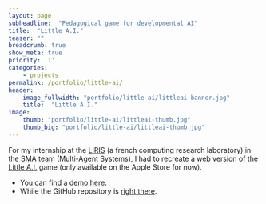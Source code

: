 ```yaml
---
layout: page
subheadline:  "Pedagogical game for developmental AI"
title:  "Little A.I."
teaser: ""
breadcrumb: true
show_meta: true
priority: '1'
categories:
    - projects
permalink: /portfolio/little-ai/
header:
    image_fullwidth: "portfolio/little-ai/littleai-banner.jpg"
    title:  "Little A.I."
image:
    thumb: "portfolio/little-ai/littleai-thumb.jpg"
    thumb_big: "portfolio/little-ai/littleai-thumb.jpg"
---
```


For my internship at the [LIRIS](https://liris.cnrs.fr/) (a french computing research laboratory) in the [SMA team](https://liris.cnrs.fr/equipes?id=74) (Multi-Agent Systems), I had to recreate a web version of the [Little A.I.](http://little-ai.com) game (only available on the Apple Store for now).

* You can find a demo [here](https://pierreelliott.github.io/LittleAI-Web).
* While the GitHub repository is [right there](https://github.com/pierreelliott/LittleAI-Web).
